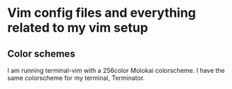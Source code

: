 # Vim config files and everything related to my vim setup

## Color schemes

I am running terminal-vim with a 256color Molokai colorscheme.
I have the same colorscheme for my terminal, Terminator.

